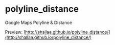 # polyline_distance
Google Maps Polyline &amp; Distance

Preview: [http://shallaa.github.io/polyline_distance/](http://shallaa.github.io/polyline_distance/)